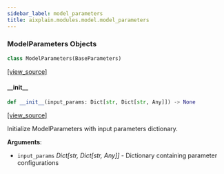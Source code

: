 ```yaml
---
sidebar_label: model_parameters
title: aixplain.modules.model.model_parameters
---
```


### ModelParameters Objects

```python
class ModelParameters(BaseParameters)
```

[[view_source]](https://github.com/aixplain/aiXplain/blob/main/aixplain/modules/model/model_parameters.py#L5)

#### \_\_init\_\_

```python
def __init__(input_params: Dict[str, Dict[str, Any]]) -> None
```

[[view_source]](https://github.com/aixplain/aiXplain/blob/main/aixplain/modules/model/model_parameters.py#L6)

Initialize ModelParameters with input parameters dictionary.

**Arguments**:

- `input_params` _Dict[str, Dict[str, Any]]_ - Dictionary containing parameter configurations

